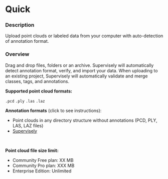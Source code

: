# Quick

### Description

Upload point clouds or labeled data from your computer with auto-detection of annotation format.

### Overview

Drag and drop files, folders or an archive. Supervisely will automatically detect annotation format, verify, and import your data.
When uploading to an existing project, Supervisely will automatically validate and merge classes, tags, and annotations.

**Supported point cloud formats:** 

`.pcd` `.ply` `.las` `.laz`

**Annotation formats** (click to see instructions):

- Point clouds in any directory structure without annotations (PCD, PLY, LAS, LAZ files)
- [Supervisely](https://raw.githubusercontent.com/supervisely-ecosystem/import-wizard-docs/master/converter_docs/point_cloud/supervisely.md)

<br>

**Point cloud file size limit:**

- Community Free plan: XX MB
- Community Pro plan: XXX MB
- Enterprise Edition: Unlimited
